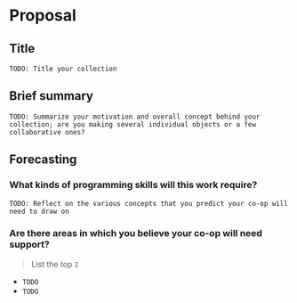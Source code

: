 # Proposal

## Title

`TODO: Title your collection`

## Brief summary

`TODO: Summarize your motivation and overall concept behind your collection; are you making several individual objects or a few collaborative ones?`

## Forecasting

### What kinds of programming skills will this work require?

`TODO: Reflect on the various concepts that you predict your co-op will need to draw on`

### Are there areas in which you believe your co-op will need support?

> List the top `2`

* `TODO`
* `TODO`